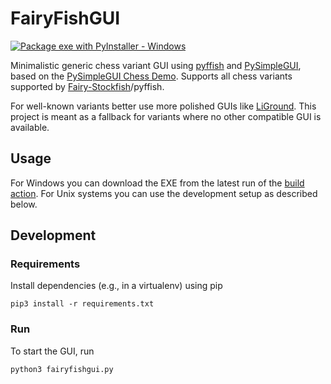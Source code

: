 # FairyFishGUI

[![Package exe with PyInstaller - Windows](https://github.com/ianfab/FairyFishGUI/actions/workflows/build.yml/badge.svg)](https://github.com/ianfab/FairyFishGUI/actions/workflows/build.yml)

Minimalistic generic chess variant GUI using [pyffish](https://pypi.org/project/pyffish/) and [PySimpleGUI](https://github.com/PySimpleGUI/PySimpleGUI), based on the [PySimpleGUI Chess Demo](https://github.com/PySimpleGUI/PySimpleGUI/tree/master/Chess). Supports all chess variants supported by [Fairy-Stockfish](https://github.com/ianfab/Fairy-Stockfish)/pyffish.

For well-known variants better use more polished GUIs like [LiGround](https://github.com/ml-research/liground). This project is meant as a fallback for variants where no other compatible GUI is available.

## Usage

For Windows you can download the EXE from the latest run of the [build action](https://github.com/ianfab/FairyFishGUI/actions/workflows/build.yml). For Unix systems you can use the development setup as described below.

## Development

### Requirements

Install dependencies (e.g., in a virtualenv) using pip

    pip3 install -r requirements.txt

### Run

To start the GUI, run

    python3 fairyfishgui.py
